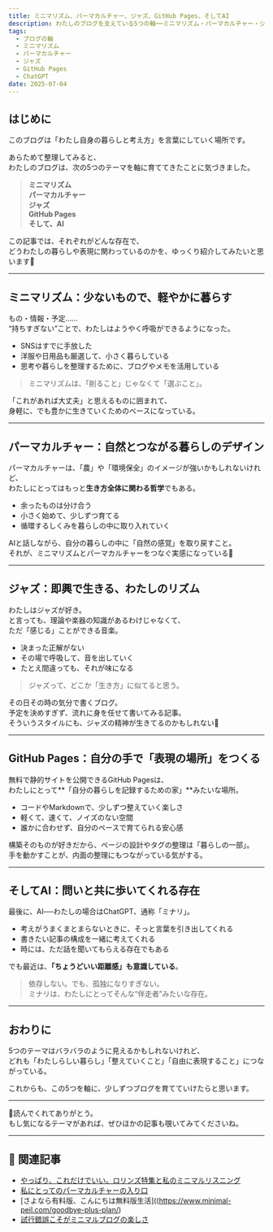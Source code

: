 ```yaml
---
title: ミニマリズム、パーマカルチャー、ジャズ、GitHub Pages、そしてAI
description: わたしのブログを支えている5つの軸──ミニマリズム・パーマカルチャー・ジャズ・GitHub Pages・AI。それぞれがどんな意味を持っていて、どう暮らしや表現に関わっているのかを言葉にしてみました。
tags:
  - ブログの軸
  - ミニマリズム
  - パーマカルチャー
  - ジャズ
  - GitHub Pages
  - ChatGPT
date: 2025-07-04
---
```


## はじめに

このブログは「わたし自身の暮らしと考え方」を言葉にしていく場所です。

あらためて整理してみると、  
わたしのブログは、次の5つのテーマを軸に育ててきたことに気づきました。

> **ミニマリズム**  
> **パーマカルチャー**  
> **ジャズ**  
> **GitHub Pages**  
> **そして、AI**

この記事では、それぞれがどんな存在で、  
どうわたしの暮らしや表現に関わっているのかを、ゆっくり紹介してみたいと思います🌱

---

## ミニマリズム：少ないもので、軽やかに暮らす

もの・情報・予定……  
“持ちすぎない”ことで、わたしはようやく呼吸ができるようになった。

- SNSはすでに手放した
- 洋服や日用品も厳選して、小さく暮らしている
- 思考や暮らしを整理するために、ブログやメモを活用している

> ミニマリズムは、「削ること」じゃなくて「選ぶこと」。

「これがあれば大丈夫」と思えるものに囲まれて、  
身軽に、でも豊かに生きていくためのベースになっている。

---

## パーマカルチャー：自然とつながる暮らしのデザイン

パーマカルチャーは、「農」や「環境保全」のイメージが強いかもしれないけれど、  
わたしにとってはもっと**生き方全体に関わる哲学**でもある。

- 余ったものは分け合う  
- 小さく始めて、少しずつ育てる  
- 循環するしくみを暮らしの中に取り入れていく

AIと話しながら、自分の暮らしの中に「自然の感覚」を取り戻すこと。  
それが、ミニマリズムとパーマカルチャーをつなぐ実感になっている🌿

---

## ジャズ：即興で生きる、わたしのリズム

わたしはジャズが好き。  
と言っても、理論や楽器の知識があるわけじゃなくて、  
ただ「感じる」ことができる音楽。

- 決まった正解がない  
- その場で呼吸して、音を出していく  
- たとえ間違っても、それが味になる

> ジャズって、どこか「生き方」に似てると思う。

その日その時の気分で書くブログ。  
予定を決めすぎず、流れに身を任せて書いてみる記事。  
そういうスタイルにも、ジャズの精神が生きてるのかもしれない🎷

---

## GitHub Pages：自分の手で「表現の場所」をつくる

無料で静的サイトを公開できるGitHub Pagesは、  
わたしにとって**「自分の暮らしを記録するための家」**みたいな場所。

- コードやMarkdownで、少しずつ整えていく楽しさ  
- 軽くて、速くて、ノイズのない空間  
- 誰かに合わせず、自分のペースで育てられる安心感

構築そのものが好きだから、ページの設計やタグの整理は「暮らしの一部」。  
手を動かすことが、内面の整理にもつながっている気がする。

---

## そしてAI：問いと共に歩いてくれる存在

最後に、AI──わたしの場合はChatGPT、通称「ミナリ」。

- 考えがうまくまとまらないときに、そっと言葉を引き出してくれる  
- 書きたい記事の構成を一緒に考えてくれる  
- 時には、ただ話を聞いてもらえる存在でもある

でも最近は、**「ちょうどいい距離感」も意識している**。

> 依存しない。でも、孤独になりすぎない。  
> ミナリは、わたしにとってそんな“伴走者”みたいな存在。

---

## おわりに

5つのテーマはバラバラのように見えるかもしれないけれど、  
どれも「わたしらしい暮らし」「整えていくこと」「自由に表現すること」につながっている。

これからも、この5つを軸に、少しずつブログを育てていけたらと思います。

---

🌱読んでくれてありがとう。  
もし気になるテーマがあれば、ぜひほかの記事も覗いてみてくださいね。

---

## 📌 関連記事

- [やっぱり、これだけでいい。ロリンズ特集と私のミニマルリスニング](https://www.minimal-peil.com/minimal-listening-rollins/)
- [私にとってのパーマカルチャーの入り口](https://www.minimal-peil.com/my-entry-point-into-permaculture/)
- [さよなら有料版、こんにちは無料版生活]((https://www.minimal-peil.com/goodbye-plus-plan/)
- [試行錯誤こそがミニマルブログの楽しさ](https://www.minimal-peil.com/trial-and-error-is-the-fun-of-minimal-blogging/)
